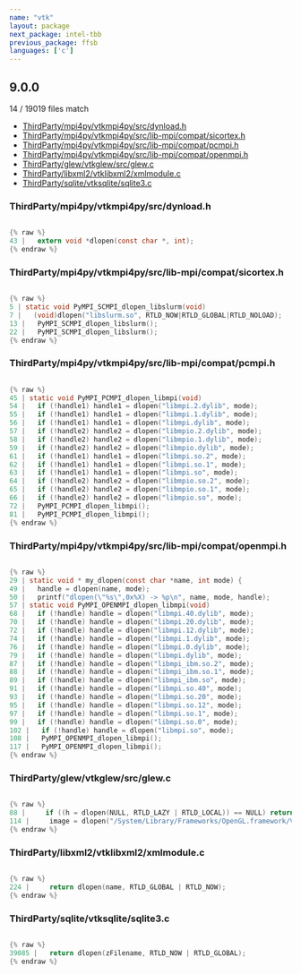 ```yaml
---
name: "vtk"
layout: package
next_package: intel-tbb
previous_package: ffsb
languages: ['c']
---
```

## 9.0.0
14 / 19019 files match

 - [ThirdParty/mpi4py/vtkmpi4py/src/dynload.h](#thirdpartympi4pyvtkmpi4pysrcdynloadh)
 - [ThirdParty/mpi4py/vtkmpi4py/src/lib-mpi/compat/sicortex.h](#thirdpartympi4pyvtkmpi4pysrclib-mpicompatsicortexh)
 - [ThirdParty/mpi4py/vtkmpi4py/src/lib-mpi/compat/pcmpi.h](#thirdpartympi4pyvtkmpi4pysrclib-mpicompatpcmpih)
 - [ThirdParty/mpi4py/vtkmpi4py/src/lib-mpi/compat/openmpi.h](#thirdpartympi4pyvtkmpi4pysrclib-mpicompatopenmpih)
 - [ThirdParty/glew/vtkglew/src/glew.c](#thirdpartyglewvtkglewsrcglewc)
 - [ThirdParty/libxml2/vtklibxml2/xmlmodule.c](#thirdpartylibxml2vtklibxml2xmlmodulec)
 - [ThirdParty/sqlite/vtksqlite/sqlite3.c](#thirdpartysqlitevtksqlitesqlite3c)

### ThirdParty/mpi4py/vtkmpi4py/src/dynload.h

```c

{% raw %}
43 |   extern void *dlopen(const char *, int);
{% endraw %}

```
### ThirdParty/mpi4py/vtkmpi4py/src/lib-mpi/compat/sicortex.h

```c

{% raw %}
5 | static void PyMPI_SCMPI_dlopen_libslurm(void)
7 |   (void)dlopen("libslurm.so", RTLD_NOW|RTLD_GLOBAL|RTLD_NOLOAD);
13 |   PyMPI_SCMPI_dlopen_libslurm();
22 |   PyMPI_SCMPI_dlopen_libslurm();
{% endraw %}

```
### ThirdParty/mpi4py/vtkmpi4py/src/lib-mpi/compat/pcmpi.h

```c

{% raw %}
45 | static void PyMPI_PCMPI_dlopen_libmpi(void)
54 |   if (!handle1) handle1 = dlopen("libmpi.2.dylib", mode);
55 |   if (!handle1) handle1 = dlopen("libmpi.1.dylib", mode);
56 |   if (!handle1) handle1 = dlopen("libmpi.dylib", mode);
57 |   if (!handle2) handle2 = dlopen("libmpio.2.dylib", mode);
58 |   if (!handle2) handle2 = dlopen("libmpio.1.dylib", mode);
59 |   if (!handle2) handle2 = dlopen("libmpio.dylib", mode);
61 |   if (!handle1) handle1 = dlopen("libmpi.so.2", mode);
62 |   if (!handle1) handle1 = dlopen("libmpi.so.1", mode);
63 |   if (!handle1) handle1 = dlopen("libmpi.so", mode);
64 |   if (!handle2) handle2 = dlopen("libmpio.so.2", mode);
65 |   if (!handle2) handle2 = dlopen("libmpio.so.1", mode);
66 |   if (!handle2) handle2 = dlopen("libmpio.so", mode);
72 |   PyMPI_PCMPI_dlopen_libmpi();
81 |   PyMPI_PCMPI_dlopen_libmpi();
{% endraw %}

```
### ThirdParty/mpi4py/vtkmpi4py/src/lib-mpi/compat/openmpi.h

```c

{% raw %}
29 | static void * my_dlopen(const char *name, int mode) {
49 |   handle = dlopen(name, mode);
50 |   printf("dlopen(\"%s\",0x%X) -> %p\n", name, mode, handle);
57 | static void PyMPI_OPENMPI_dlopen_libmpi(void)
68 |   if (!handle) handle = dlopen("libmpi.40.dylib", mode);
70 |   if (!handle) handle = dlopen("libmpi.20.dylib", mode);
72 |   if (!handle) handle = dlopen("libmpi.12.dylib", mode);
74 |   if (!handle) handle = dlopen("libmpi.1.dylib", mode);
76 |   if (!handle) handle = dlopen("libmpi.0.dylib", mode);
79 |   if (!handle) handle = dlopen("libmpi.dylib", mode);
87 |   if (!handle) handle = dlopen("libmpi_ibm.so.2", mode);
88 |   if (!handle) handle = dlopen("libmpi_ibm.so.1", mode);
89 |   if (!handle) handle = dlopen("libmpi_ibm.so", mode);
91 |   if (!handle) handle = dlopen("libmpi.so.40", mode);
93 |   if (!handle) handle = dlopen("libmpi.so.20", mode);
95 |   if (!handle) handle = dlopen("libmpi.so.12", mode);
97 |   if (!handle) handle = dlopen("libmpi.so.1", mode);
99 |   if (!handle) handle = dlopen("libmpi.so.0", mode);
102 |   if (!handle) handle = dlopen("libmpi.so", mode);
108 |   PyMPI_OPENMPI_dlopen_libmpi();
117 |   PyMPI_OPENMPI_dlopen_libmpi();
{% endraw %}

```
### ThirdParty/glew/vtkglew/src/glew.c

```c

{% raw %}
88 |     if ((h = dlopen(NULL, RTLD_LAZY | RTLD_LOCAL)) == NULL) return NULL;
114 |     image = dlopen("/System/Library/Frameworks/OpenGL.framework/Versions/Current/OpenGL", RTLD_LAZY);
{% endraw %}

```
### ThirdParty/libxml2/vtklibxml2/xmlmodule.c

```c

{% raw %}
224 |     return dlopen(name, RTLD_GLOBAL | RTLD_NOW);
{% endraw %}

```
### ThirdParty/sqlite/vtksqlite/sqlite3.c

```c

{% raw %}
39085 |   return dlopen(zFilename, RTLD_NOW | RTLD_GLOBAL);
{% endraw %}

```